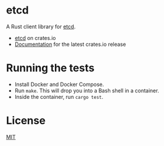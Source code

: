 # etcd

A Rust client library for [etcd](https://github.com/coreos/etcd).

* [etcd](https://crates.io/crates/etcd) on crates.io
* [Documentation](http://jimmycuadra.github.io/rust-etcd/) for the latest crates.io release

# Running the tests

* Install Docker and Docker Compose.
* Run `make`. This will drop you into a Bash shell in a container.
* Inside the container, run `cargo test`.

# License

[MIT](http://opensource.org/licenses/MIT)

